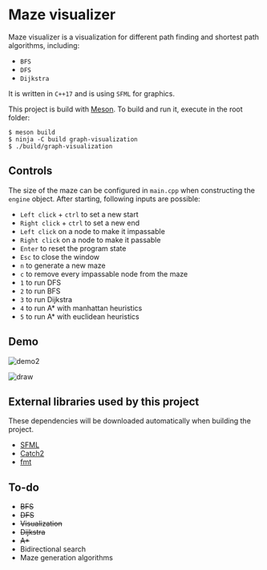 # Maze visualizer
Maze visualizer is a visualization for different path finding and shortest path algorithms, including:
- `BFS`
- `DFS`
- `Dijkstra`

It is written in `C++17` and is using `SFML` for graphics.

This project is build with [Meson](https://mesonbuild.com/). To build and run it, execute in the root folder:
```
$ meson build
$ ninja -C build graph-visualization
$ ./build/graph-visualization
```

## Controls
The size of the maze can be configured in `main.cpp` when constructing the `engine` object. After starting, following inputs are possible:
- `Left click` + `ctrl` to set a new start
- `Right click` + `ctrl` to set a new end
- `Left click` on a node to make it impassable
- `Right click` on a node to make it passable
- `Enter` to reset the program state
- `Esc` to close the window
- `n` to generate a new maze
- `c` to remove every impassable node from the maze
- `1` to run DFS
- `2` to run BFS
- `3` to run Dijkstra
- `4` to run A* with manhattan heuristics
- `5` to run A* with euclidean heuristics

## Demo
![demo2](https://user-images.githubusercontent.com/29070949/193677555-0af3e4ad-c54a-4be9-af27-20e0c19bc51a.gif)

![draw](https://user-images.githubusercontent.com/29070949/193677599-9b061f53-fbcb-41e8-90a3-3dec35aa0dd5.gif)

## External libraries used by this project

These dependencies will be downloaded automatically when building the project.

- [SFML](https://github.com/SFML/SFML)
- [Catch2](https://github.com/catchorg/Catch2)
- [fmt](https://github.com/fmtlib/fmt)

## To-do
- ~~BFS~~
- ~~DFS~~
- ~~Visualization~~
- ~~Dijkstra~~
- ~~A*~~
- Bidirectional search
- Maze generation algorithms

